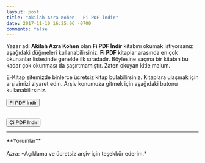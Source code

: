 ```yaml
---
layout: post
title: "Akilah Azra Kohen - Fi PDF İndir"
date: 2017-11-10 16:25:06 -0700
comments: false
---
```


<p>Yazar adı <strong>Akilah Azra Kohen</strong> olan <strong>Fi PDF İndir</strong> kitabını okumak istiyorsanız aşağıdaki düğmeleri kullanabilirsiniz. <strong>Fi PDF</strong> kitaplar arasında en çok okunanlar listesinde genelde ilk sıradadır. Böylesine saçma bir kitabın bu kadar çok okunması da şaşırtmamıştır. Zaten okuyan kitle malum.</p>

<p>
E-Kitap sitemizde binlerce ücretsiz kitap bulabilirsiniz. Kitaplara ulaşmak için arşivimizi ziyaret edin. Arşiv konumuza gitmek için aşağıdaki butonu kullanabilirsiniz.
</p>

<form><button type="submit" class="btn btn-success">Fi PDF İndir</button></form> <br/>
<a href="http://pdfekitapindir.club/akilah-azra-kohen-ci-pdf-indir"><button class="btn btn-danger">Çi PDF İndir</button></a>

<hr>
**Yorumlar**<br/><br/>
Azra: *Açıklama ve ücretsiz arşiv için teşekkür ederim.*
